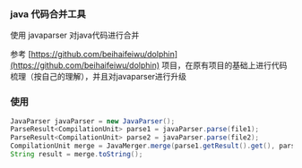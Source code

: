 ### java 代码合并工具
使用 javaparser 对java代码进行合并

参考 [https://github.com/beihaifeiwu/dolphin](https://github.com/beihaifeiwu/dolphin) 项目，在原有项目的基础上进行代码梳理（按自己的理解），并且对javaparser进行升级

### 使用

```java
JavaParser javaParser = new JavaParser();
ParseResult<CompilationUnit> parse1 = javaParser.parse(file1);
ParseResult<CompilationUnit> parse2 = javaParser.parse(file2);
CompilationUnit merge = JavaMerger.merge(parse1.getResult().get(), parse2.getResult().get(), true);
String result = merge.toString();
```